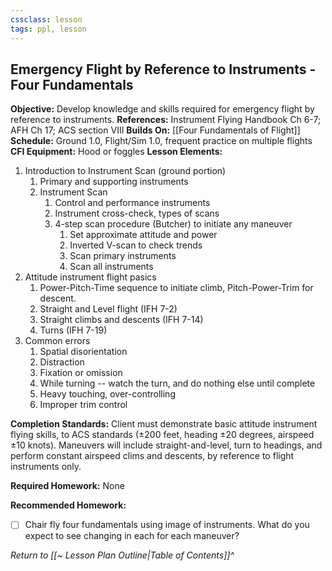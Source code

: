 ```yaml
---
cssclass: lesson
tags: ppl, lesson
---
```

## Emergency Flight by Reference to Instruments - Four Fundamentals

**Objective:** Develop knowledge and skills required for emergency flight by reference to instruments.
**References:** Instrument Flying Handbook Ch 6-7; AFH Ch 17; ACS section VIII
**Builds On:** [[Four Fundamentals of Flight]]
**Schedule:** Ground 1.0, Flight/Sim 1.0, frequent practice on multiple flights
**CFI Equipment:** Hood or foggles
**Lesson Elements:**
1. Introduction to Instrument Scan (ground portion)
	1. Primary and supporting instruments
	2. Instrument Scan
		1. Control and performance instruments
		2. Instrument cross-check, types of scans
		3. 4-step scan procedure (Butcher) to initiate any maneuver
			1. Set approximate attitude and power
			2. Inverted V-scan to check trends
			3. Scan primary instruments
			4. Scan all instruments
2. Attitude instrument flight pasics
	1. Power-Pitch-Time sequence to initiate climb, Pitch-Power-Trim for descent.
	2. Straight and Level flight (IFH 7-2)
	3. Straight climbs and descents (IFH 7-14)
	4. Turns (IFH 7-19)
3. Common errors
	1. Spatial disorientation
	2. Distraction
	3. Fixation or omission
	4. While turning -- watch the turn, and do nothing else until complete
	5. Heavy touching, over-controlling
	6. Improper trim control

**Completion Standards:** Client must demonstrate basic attitude instrument flying skills, to ACS standards (&plusmn;200 feet, heading &plusmn;20 degrees, airspeed &plusmn;10 knots). Maneuvers will include straight-and-level, turn to headings, and perform constant airspeed clims and descents, by reference to flight instruments only.

**Required Homework:** None

**Recommended Homework:** 
- [ ] Chair fly four fundamentals using image of instruments. What do you expect to see changing in each for each maneuver? 

*Return to [[~ Lesson Plan Outline|Table of Contents]]^*